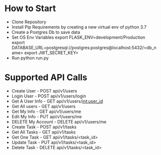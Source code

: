 # How to Start

* Clone Repository
* Install Pip Requirements by creating a new virtual env of python 3.7
* Create a Postgres Db to save data
* Set OS Env Variables
    export FLASK_ENV=development/Production
    export DATABASE_URL=postgresql://postgres:postgres@localhost:5432/<db_name>
    export JWT_SECRET_KEY=<secret-key>
* Run python run.py

# Supported API Calls

* Create User - POST api/v1/users
* Login User - POST api/v1/users/login
* Get A User Info - GET api/v1/users/<int:user_id>
* Get All users - GET api/v1/users
* Get My Info - GET api/v1/users/me
* Edit My Info - PUT api/v1/users/me
* DELETE My Account - DELETE api/v1/users/me
* Create Task - POST api/v1/tasks
* Get All Tasks - GET api/v1/tasks
* Get One Task - GET api/v1/tasks/<task_id>
* Update Task - PUT api/v1/tasks/<task_id>
* Delete Task - DELETE  api/v1/tasks/<task_id>
